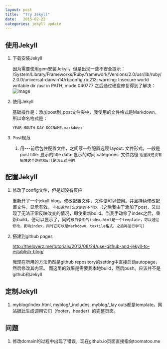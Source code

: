 ```yaml
---
layout: post
title:  "Try Jekyll"
date:   2015-02-22
categories: jekyll update
---
```


## 使用Jekyll
1. 下载安装Jekyll
	
	因为需要使用gem安装Jekyll，但是出现一些不安全提示：
	/System/Library/Frameworks/Ruby.framework/Versions/2.0/usr/lib/ruby/2.0.0/universal-darwin14/rbconfig.rb:213: warning: Insecure world writable dir /usr in PATH, mode 040777
	之后通过硬盘修复得到了解决：
	![image](http://i.stack.imgur.com/OhmNJ.png)

2. 使用Jekyll
	
	基础操作是：添加post到_post文件夹中，我使用的文件格式是Markdown，所以命名格式是：
	
	`YEAR-MOUTH-DAY-DOCNAME.markdown`
	
3. Post规范

	1) 用---前后包住配置文件，之间写一些配置选项
		layout: 文件形式，一般是post
		title: 显示的title
		data: 显示的时间
		categories: 文件路径 `这里我还没有搞懂这个路径和url是怎么对应的`



## 配置Jekyll
1. 修改了config文件，但是却没有反应

	重新开了一个jekyll blog，修改配置文件，文件便可以使用。并且持续修改配置文件，显示有效。
	`不知道为什么之前的不可以`
	（之后我由于添加了post，又出现了无法正常反映改变的情况，即使重新build。当我手动修了index之后，重新build，便可以显示了。同时`根目录中的index.html是一个template，可以通过修改，影响index，同时它可以是markdown，textile格式，之后再进行学习`）
	
2. 搭建到github pages

	http://theloverz.me/tutorials/2013/08/24/use-github-and-jekyll-to-establish-blog/
	
	我现在所用的方法仍然是github repository的setting中直接启动autopage，然后修改其内容。
	而这里的效果是需要我本地build，然后push。应该并不是github和Jekyll


## 定制Jekyll
1. myblog/index.html, myblog/_includes, myblog/_lay
outs都是template。网站据此生成调用它们（footer，header）的完整页面。

## 问题
1. 修改domain的过程中出现了错误，现在github.io页面直接指向toomatoo.me